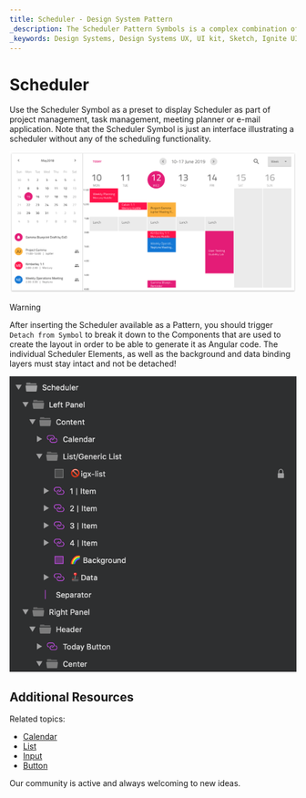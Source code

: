 ```yaml
---
title: Scheduler - Design System Pattern
_description: The Scheduler Pattern Symbols is a complex combination of various components to provide meaningful application scenarios.
_keywords: Design Systems, Design Systems UX, UI kit, Sketch, Ignite UI for Angular, Sketch to Angular, Angular, Angular Design System, Export code from Sketch, Design Kits for Angular, Sketch HTML, Sketch to HTML, Sketch UI kits
---
```


# Scheduler

Use the Scheduler Symbol as a preset to display Scheduler as part of project management, task management, meeting planner or e-mail application. Note that the Scheduler Symbol is just an interface illustrating a scheduler without any of the scheduling functionality.

<img class="responsive-img" src="../images/scheduler.png" srcset="../images/scheduler@2x.png 2x" />


> [!WARNING]
> After inserting the Scheduler available as a Pattern, you should trigger `Detach from Symbol` to break it down to the Components that are used to create the layout in order to be able to generate it as Angular code. The individual Scheduler Elements, as well as the background and data binding layers must stay intact and not be detached!

<img class="responsive-img" src="../images/scheduler_detach.png" />

## Additional Resources

Related topics:

- [Calendar](../components/calendar.md)
- [List](../components/list.md)
- [Input](../components/input.md)
- [Button](../components/button.md)
  <div class="divider--half"></div>

Our community is active and always welcoming to new ideas.


